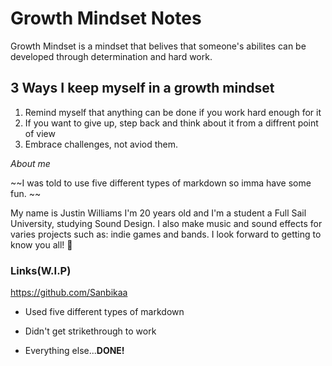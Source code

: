 # Growth Mindset Notes

Growth Mindset is a mindset that belives that someone's abilites can be developed through determination
and hard work.

## 3 Ways I keep myself in a growth mindset
1. Remind myself that anything can be done if you work hard enough for it
2. If you want to give up, step back and think about it from a diffrent point of view
3. Embrace challenges, not aviod them.

*About me*

~~I was told to use five different types of markdown so imma have some fun. ~~

My name is Justin Williams I'm 20 years old and I'm a student a Full Sail University, studying Sound Design.
I also make music and sound effects for varies projects such as: indie games and bands. I look forward to getting to know you
all! 🤩

### Links(W.I.P)
https://github.com/Sanbikaa

- Used five different types of markdown

- Didn't get strikethrough to work

- Everything else...**DONE!**
